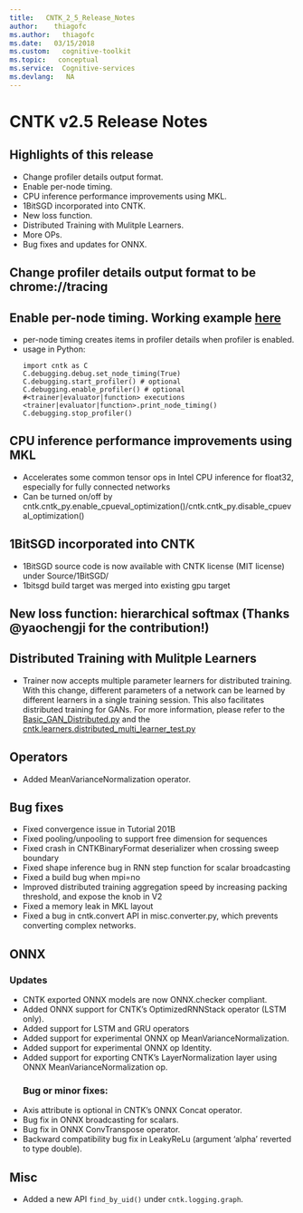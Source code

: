 ```yaml
---
title:   CNTK_2_5_Release_Notes
author:    thiagofc
ms.author:   thiagofc
ms.date:   03/15/2018
ms.custom:   cognitive-toolkit
ms.topic:   conceptual
ms.service:  Cognitive-services
ms.devlang:   NA
---
```


# CNTK v2.5 Release Notes

## Highlights of this release
- Change profiler details output format.
- Enable per-node timing.
- CPU inference performance improvements using MKL.
- 1BitSGD incorporated into CNTK.
- New loss function.
- Distributed Training with Mulitple Learners.
- More OPs.
- Bug fixes and updates for ONNX.

## Change profiler details output format to be chrome://tracing

## Enable per-node timing. Working example [here](../Examples/Image/Classification/MLP/Python/SimpleMNIST.py)
- per-node timing creates items in profiler details when profiler is enabled.
- usage in Python:
  ```
  import cntk as C
  C.debugging.debug.set_node_timing(True)
  C.debugging.start_profiler() # optional
  C.debugging.enable_profiler() # optional
  #<trainer|evaluator|function> executions
  <trainer|evaluator|function>.print_node_timing()
  C.debugging.stop_profiler()
  ```

## CPU inference performance improvements using MKL
- Accelerates some common tensor ops in Intel CPU inference for float32, especially for fully connected networks
- Can be turned on/off by cntk.cntk_py.enable_cpueval_optimization()/cntk.cntk_py.disable_cpueval_optimization()

## 1BitSGD incorporated into CNTK
- 1BitSGD source code is now available with CNTK license (MIT license) under Source/1BitSGD/
- 1bitsgd build target was merged into existing gpu target

## New loss function: hierarchical softmax (Thanks @yaochengji for the contribution!)

## Distributed Training with Mulitple Learners
- Trainer now accepts multiple parameter learners for distributed training. With this change, different parameters of a network can be learned by different learners in a single training session. This also facilitates distributed training for GANs. For more information, please refer to the [Basic_GAN_Distributed.py](../Examples/Image/GAN/Basic_GAN_Distributed.py) and the [cntk.learners.distributed_multi_learner_test.py](../bindings/python/cntk/learners/tests/distributed_multi_learner_test.py)

## Operators
- Added MeanVarianceNormalization operator. 

## Bug fixes
- Fixed convergence issue in Tutorial 201B
- Fixed pooling/unpooling to support free dimension for sequences
- Fixed crash in CNTKBinaryFormat deserializer when crossing sweep boundary
- Fixed shape inference bug in RNN step function for scalar broadcasting
- Fixed a build bug when mpi=no
- Improved distributed training aggregation speed by increasing packing threshold, and expose the knob in V2
- Fixed a memory leak in MKL layout
- Fixed a bug in cntk.convert API in misc.converter.py, which prevents converting complex networks.

## ONNX
### Updates
- CNTK exported ONNX models are now ONNX.checker compliant. 
- Added ONNX support for CNTK’s OptimizedRNNStack operator (LSTM only).
- Added support for LSTM and GRU operators
- Added support for experimental ONNX op MeanVarianceNormalization.
- Added support for experimental ONNX op Identity.
- Added support for exporting CNTK’s LayerNormalization layer using ONNX MeanVarianceNormalization op.
  ### Bug or minor fixes:
- Axis attribute is optional in CNTK’s ONNX Concat operator.
- Bug fix in ONNX broadcasting for scalars.
- Bug fix in ONNX ConvTranspose operator. 
- Backward compatibility bug fix in LeakyReLu (argument ‘alpha’ reverted to type double).

## Misc
- Added a new API ``find_by_uid()`` under ``cntk.logging.graph``. 
